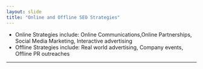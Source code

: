 ```yaml
---
layout: slide
title: "Online and Offline SEO Strategies"
---
```

* Online Strategies include: Online Communications,Online Partnerships, Social Media Marketing, Interactive advertising
* Offline Strategies include: Real world advertising, Company events, Offline PR outreaches
---

